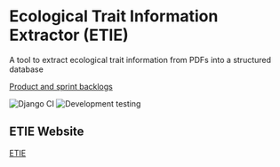 # Ecological Trait Information Extractor (ETIE)
A tool to extract ecological trait information from PDFs into a structured database 

[Product and sprint backlogs](https://github.com/orgs/IELuomus/projects/2)



![Django CI](https://github.com/IELuomus/extractiontool/workflows/Django%20CI/badge.svg)
![Development testing](https://github.com/IELuomus/extractiontool/workflows/Development%20testing/badge.svg)

<!-- ..... -->
## ETIE Website

<a href=https://etie.it.helsinki.fi>ETIE</a>



